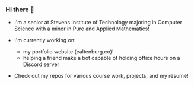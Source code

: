 ### Hi there 👋

* I'm a senior at Stevens Institute of Technology majoring in Computer Science with a minor in Pure and Applied Mathematics!

* I'm currently working on:
  * my portfolio website (ealtenburg.co)!
  * helping a friend make a bot capable of holding office hours on a Discord server

* Check out my repos for various course work, projects, and my résumé!

<!--
**ericaltenburg/ericaltenburg** is a ✨ _special_ ✨ repository because its `README.md` (this file) appears on your GitHub profile.

Here are some ideas to get you started:

- 🔭 I’m currently working on my portfolio! (ealtenburg.co)
- 🌱 I’m currently learning ...
- 👯 I’m looking to collaborate on ...
- 🤔 I’m looking for help with ...
- 💬 Ask me about ...
- 📫 How to reach me: ...
- 😄 Pronouns: ...
- ⚡ Fun fact: ...
-->
